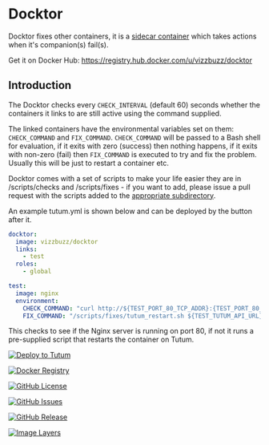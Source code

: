 # Docktor

Docktor fixes other containers, it is a [sidecar container](http://techblog.netflix.com/2014/11/prana-sidecar-for-your-netflix-paas.html) which takes actions when it's companion(s) fail(s).

Get it on Docker Hub: https://registry.hub.docker.com/u/vizzbuzz/docktor

## Introduction

The Docktor checks every `CHECK_INTERVAL` (default 60) seconds whether the containers it links to are still active using the command supplied.

The linked containers have the environmental variables set on them: `CHECK_COMMAND` and `FIX_COMMAND`. `CHECK_COMMAND` will be passed to a Bash shell for evaluation, if it exits with zero (success) then nothing happens, if it exits with non-zero (fail) then `FIX_COMMAND` is executed to try and fix the problem. Usually this will be just to restart a container etc.

Docktor comes with a set of scripts to make your life easier they are in /scripts/checks and /scripts/fixes - if you want to add, please issue a pull request with the scripts added to the [appropriate subdirectory](https://github.com/vizzbuzz/docktor/tree/master/root/scripts).

An example tutum.yml is shown below and can be deployed by the button after it.

```yaml
docktor:
  image: vizzbuzz/docktor
  links:
    - test
  roles:
    - global

test:
  image: nginx
  environment:
    CHECK_COMMAND: "curl http://${TEST_PORT_80_TCP_ADDR}:{TEST_PORT_80_TCP_PORT} | grep nginx.com"
    FIX_COMMAND: "/scripts/fixes/tutum_restart.sh ${TEST_TUTUM_API_URL}"
```

This checks to see if the Nginx server is running on port 80, if not it runs a pre-supplied script that restarts the container on Tutum.

[![Deploy to Tutum](https://s.tutum.co/deploy-to-tutum.svg)](https://dashboard.tutum.co/stack/deploy/)

[![Docker Registry](https://img.shields.io/docker/pulls/vizzbuzz/docktor.svg)](https://registry.hub.docker.com/u/vizzbuzz/docktor)

[![GitHub License](https://img.shields.io/github/license/vizzbuzz/docktor.svg)](https://raw.githubusercontent.com/vizzbuzz/docktor/master/LICENSE)

[![GitHub Issues](https://img.shields.io/github/issues/vizzbuzz/docktor.svg)](https://github.com/vizzbuzz/docktor/issues)
    
[![GitHub Release](https://img.shields.io/github/release/vizzbuzz/docktor.svg)](https://github.com/vizzbuzz/docktor)

[![Image Layers](https://badge.imagelayers.io/vizzbuzz/docktor.svg)](https://imagelayers.io/?images=vizzbuzz/docktor:latest 'Get your own badge on imagelayers.io') 



